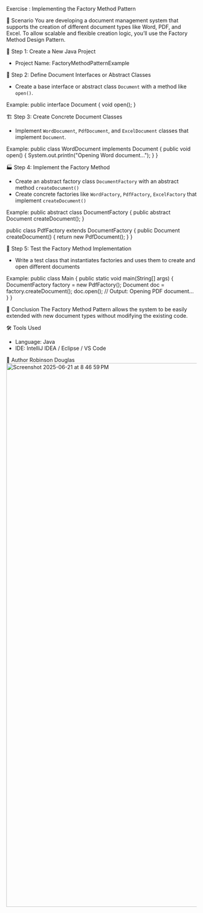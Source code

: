 Exercise : Implementing the Factory Method Pattern

🧩 Scenario
You are developing a document management system that supports the creation of different document types like Word, PDF, and Excel. To allow scalable and flexible creation logic, you’ll use the Factory Method Design Pattern.

📁 Step 1: Create a New Java Project
- Project Name: FactoryMethodPatternExample

📄 Step 2: Define Document Interfaces or Abstract Classes
- Create a base interface or abstract class `Document` with a method like `open()`.

Example:
public interface Document {
    void open();
}

🏗 Step 3: Create Concrete Document Classes
- Implement `WordDocument`, `PdfDocument`, and `ExcelDocument` classes that implement `Document`.

Example:
public class WordDocument implements Document {
    public void open() {
        System.out.println("Opening Word document...");
    }
}

🏭 Step 4: Implement the Factory Method
- Create an abstract factory class `DocumentFactory` with an abstract method `createDocument()`
- Create concrete factories like `WordFactory`, `PdfFactory`, `ExcelFactory` that implement `createDocument()`

Example:
public abstract class DocumentFactory {
    public abstract Document createDocument();
}

public class PdfFactory extends DocumentFactory {
    public Document createDocument() {
        return new PdfDocument();
    }
}

🧪 Step 5: Test the Factory Method Implementation
- Write a test class that instantiates factories and uses them to create and open different documents

Example:
public class Main {
    public static void main(String[] args) {
        DocumentFactory factory = new PdfFactory();
        Document doc = factory.createDocument();
        doc.open(); // Output: Opening PDF document...
    }
}

📌 Conclusion
The Factory Method Pattern allows the system to be easily extended with new document types without modifying the existing code.

🛠 Tools Used
- Language: Java
- IDE: IntelliJ IDEA / Eclipse / VS Code

🙌 Author
Robinson Douglas
<img width="1440" alt="Screenshot 2025-06-21 at 8 46 59 PM" src="https://github.com/user-attachments/assets/a32ce929-9dce-41f2-9232-2787a09b4ead" />
